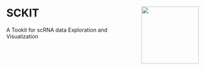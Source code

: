 # SCKIT <img src="https://github.com/rstatistics/SCKIT/blob/master/inst/figures/SCKIT_logo.png" align="right" height=150 width=150/>

A Tookit for scRNA data Exploration and Visualization

